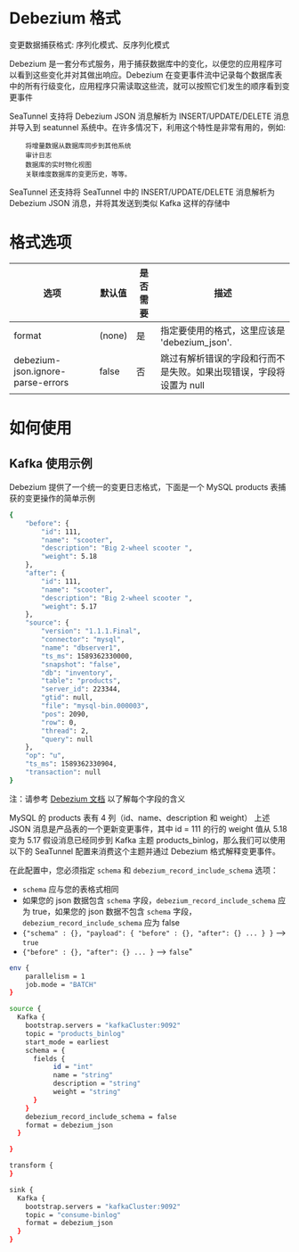 # Debezium 格式

变更数据捕获格式:
序列化模式、反序列化模式

Debezium 是一套分布式服务，用于捕获数据库中的变化，以便您的应用程序可以看到这些变化并对其做出响应。Debezium 在变更事件流中记录每个数据库表中的所有行级变化，应用程序只需读取这些流，就可以按照它们发生的顺序看到变更事件

SeaTunnel 支持将 Debezium JSON 消息解析为 INSERT/UPDATE/DELETE 消息并导入到 seatunnel 系统中。在许多情况下，利用这个特性是非常有用的，例如:

        将增量数据从数据库同步到其他系统
        审计日志
        数据库的实时物化视图
        关联维度数据库的变更历史，等等。

SeaTunnel 还支持将 SeaTunnel 中的 INSERT/UPDATE/DELETE 消息解析为 Debezium JSON 消息，并将其发送到类似 Kafka 这样的存储中

# 格式选项

|                选项                 |  默认值   | 是否需要 |                  描述                  |
|-----------------------------------|--------|------|--------------------------------------|
| format                            | (none) | 是    | 指定要使用的格式，这里应该是 'debezium_json'.      |
| debezium-json.ignore-parse-errors | false  | 否    | 跳过有解析错误的字段和行而不是失败。如果出现错误，字段将设置为 null |

# 如何使用

## Kafka 使用示例

Debezium 提供了一个统一的变更日志格式，下面是一个 MySQL products 表捕获的变更操作的简单示例

```bash
{
	"before": {
		"id": 111,
		"name": "scooter",
		"description": "Big 2-wheel scooter ",
		"weight": 5.18
	},
	"after": {
		"id": 111,
		"name": "scooter",
		"description": "Big 2-wheel scooter ",
		"weight": 5.17
	},
	"source": {
		"version": "1.1.1.Final",
		"connector": "mysql",
		"name": "dbserver1",
		"ts_ms": 1589362330000,
		"snapshot": "false",
		"db": "inventory",
		"table": "products",
		"server_id": 223344,
		"gtid": null,
		"file": "mysql-bin.000003",
		"pos": 2090,
		"row": 0,
		"thread": 2,
		"query": null
	},
	"op": "u",
	"ts_ms": 1589362330904,
	"transaction": null
}
```

注：请参考 [Debezium 文档](https://github.com/debezium/debezium/blob/v1.9.8.Final/documentation/modules/ROOT/pages/connectors/mysql.adoc#data-change-events) 以了解每个字段的含义

MySQL 的 products 表有 4 列（id、name、description 和 weight）
上述 JSON 消息是产品表的一个更新变更事件，其中 id = 111 的行的 weight 值从 5.18 变为 5.17
假设消息已经同步到 Kafka 主题 products_binlog，那么我们可以使用以下的 SeaTunnel 配置来消费这个主题并通过 Debezium 格式解释变更事件。

在此配置中，您必须指定 `schema` 和 `debezium_record_include_schema` 选项：
- `schema` 应与您的表格式相同
- 如果您的 json 数据包含 `schema` 字段，`debezium_record_include_schema` 应为 true，如果您的 json 数据不包含 `schema` 字段，`debezium_record_include_schema` 应为 false
- `{"schema" : {}, "payload": { "before" : {}, "after": {} ... } }` --> `true`
- `{"before" : {}, "after": {} ... }` --> `false`"

```bash
env {
    parallelism = 1
    job.mode = "BATCH"
}

source {
  Kafka {
    bootstrap.servers = "kafkaCluster:9092"
    topic = "products_binlog"
    start_mode = earliest
    schema = {
      fields {
           id = "int"
           name = "string"
           description = "string"
           weight = "string"
      }
    }
    debezium_record_include_schema = false
    format = debezium_json
  }

}

transform {
}

sink {
  Kafka {
    bootstrap.servers = "kafkaCluster:9092"
    topic = "consume-binlog"
    format = debezium_json
  }
}
```

